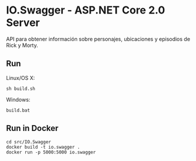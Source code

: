 # IO.Swagger - ASP.NET Core 2.0 Server

API para obtener información sobre personajes, ubicaciones y episodios de Rick y Morty.

## Run

Linux/OS X:

```
sh build.sh
```

Windows:

```
build.bat
```

## Run in Docker

```
cd src/IO.Swagger
docker build -t io.swagger .
docker run -p 5000:5000 io.swagger
```
